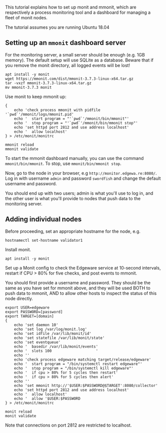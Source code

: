 This tutorial explains how to set up monit and mmonit, which are respectively
a process monitoring tool and a dashboard for managing a fleet of monit nodes.

The tutorial assumes you are running Ubuntu 18.04

## Setting up an `mmonit` dashboard server

For the monitoring server, a small server should be enough (e.g. 1GB memory).
The default setup will use SQLite as a database. Beware that if you remove
the monit directory, all logged events will be lost!

```
apt install -y monit
wget https://mmonit.com/dist/mmonit-3.7.3-linux-x64.tar.gz
tar -vxzf mmonit-3.7.3-linux-x64.tar.gz
mv mmonit-3.7.3 monit
```

Use monit to keep mmonit up:

```
{
    echo 'check process mmonit with pidfile '`pwd`'/mmonit/logs/mmonit.pid'
    echo '  start program = "'`pwd`'/mmonit/bin/mmonit"'
    echo '  stop program = "'`pwd`'/mmonit/bin/mmonit stop"'
    echo 'set httpd port 2812 and use address localhost'
    echo '  allow localhost'
} > /etc/monit/monitrc

mmonit reload
mmonit validate
```

To start the mmonit dashboard manually, you can use the command `mmonit/bin/mmonit`.
To stop, use `mmonit/bin/mmonit stop`.

Now, go to the node in your browser, e.g `http://monitor.edgewa.re:8080/`.
Log in with username `admin` and password `swordfish` and change the default
username and password.

You should end up with two users; admin is what you'll use to log in, and the
other user is what you'll provide to nodes that push data to the monitoring server.

## Adding individual nodes

Before proceeding, set an appropriate hostname for the node, e.g.

```
hostnamectl set-hostname validator1
```

Install monit.

```
apt install -y monit
```

Set up a Monit config to check the Edgeware service at 10-second intervals,
restart if CPU > 80% for five checks, and post events to mmonit.

You should first provide a username and password. They should be the same
as you have set for mmonit above, and they will be used BOTH to push data
to mmonit, AND to allow other hosts to inspect the status of this node
directly.

```
export USER=edgeware
export PASSWORD=[password]
export TARGET=[domain]
{
    echo 'set daemon 10'
    echo 'set log /var/log/monit.log'
    echo 'set idfile /var/lib/monit/id'
    echo 'set statefile /var/lib/monit/state'
    echo 'set eventqueue'
    echo '  basedir /var/lib/monit/events'
    echo '  slots 100                    '
    echo ''
    echo 'check process edgeware matching target/release/edgeware'
    echo '  start program = "/bin/systemctl restart edgeware"'
    echo '  stop program = "/bin/systemctl kill edgeware"'
    echo '  if cpu > 80% for 5 cycles then restart'
    echo '  if cpu > 80% for 5 cycles then alert'
    echo ''
    echo 'set mmonit http://'$USER:$PASSWORD@$TARGET':8080/collector'
    echo 'set httpd port 2812 and use address localhost'
    echo '  allow localhost'
    echo '  allow '$USER:$PASSWORD
} > /etc/monit/monitrc

monit reload
monit validate
```

Note that connections on port 2812 are restricted to localhost.

